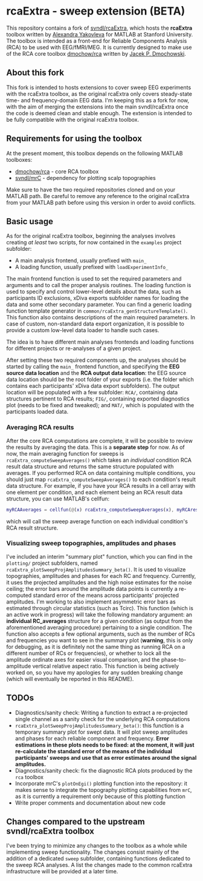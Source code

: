 # rcaExtra - sweep extension (BETA)
This repository contains a fork of [svndl/rcaExtra](https://github.com/svndl/rcaExtra), which hosts the **rcaExtra** toolbox written by [Alexandra Yakovleva](https://github.com/leksea) for MATLAB at Stanford University. The toolbox is intended as a front-end for Reliable Components Analysis (RCA) to be used with EEG/fMRI/MEG. It is currently designed to make use of the RCA core toolbox [dmochow/rca](https://github.com/dmochow/rca) written by [Jacek P. Dmochowski](https://github.com/dmochow).

## About this fork
This fork is intended to hosts extensions to cover sweep EEG experiments with the rcaExtra toolbox, as the original rcaExtra only covers steady-state time- and frequency-domain EEG data. I'm keeping this as a fork for now, with the aim of merging the extensions into the main svndl/rcaExtra once the code is deemed clean and stable enough. The extension is intended to be fully compatible with the original rcaExtra toolbox.

## Requirements for using the toolbox
At the present moment, this toolbox depends on the following MATLAB toolboxes:
* [dmochow/rca](https://github.com/dmochow/rca) - core RCA toolbox
* [svndl/mrC](https://github.com/svndl/mrC) - dependency for plotting scalp topographies

Make sure to have the two required repositories cloned and on your MATLAB path. Be careful to remove any reference to the original rcaExtra from your MATLAB path before using this version in order to avoid conflicts.

## Basic usage
As for the original rcaExtra toolbox, beginning the analyses involves creating *at least* two scripts, for now contained in the `examples` project subfolder:
* A main analysis frontend, usually prefixed with `main_`
* A loading function, usually prefixed with `loadExperimentInfo_`

The main frontend function is used to set the required parameters and arguments and to call the proper analysis routines. The loading function is used to specify and control lower-level details about the data, such as participants ID exclusions, xDiva exports subfolder names for loading the data and some other secondary parameter. You can find a generic loading function template generator in `common/rcaExtra_genStructureTemplate()`. This function also contains descriptions of the main required parameters. In case of custom, non-standard data export organization, it is possible to provide a custom low-level data loader to handle such cases.

The idea is to have different main analyses frontends and loading functions for different projects or re-analyses of a given project. 

After setting these two required components up, the analyses should be started by calling the `main_` frontend function, and specifying the **EEG source data location** and the **RCA output data location**: the EEG source data location should be the root folder of your exports (i.e. the folder which contains each participants' xDiva data export subfolders). The output location will be populated with a few subfolder: `RCA/`, containing data structures pertinent to RCA results; `FIG/`, containing exported diagnostics plot (needs to be fixed and tweaked); and `MAT/`, which is populated with the participants loaded data.

### Averaging RCA results
After the core RCA computations are complete, it will be possible to review the results by averaging the data. This is a **separate step** for now.
As of now, the main averaging function for sweeps is `rcaExtra_computeSweepAverages()` which takes an *individual* condition RCA result data structure and returns the same structure populated with averages. If you performed RCA on data containing multiple conditions, you should just map `rcaExtra_computeSweepAverages()` to each condition's result data structure. For example, if you have your RCA results in a cell array with one element per condition, and each element being an RCA result data structure, you can use MATLAB's cellfun:
```matlab
myRCAAverages = cellfun(@(x) rcaExtra_computeSweepAverages(x), myRCAresults);
```
which will call the sweep average function on each individual condition's RCA result structure.

### Visualizing sweep topographies, amplitudes and phases
I've included an interim "summary plot" function, which you can find in the `plotting/` project subfolders, named `rcaExtra_plotSweepProjAmplitudesSummary_beta()`. It is used to visualize topographies, amplitudes and phases for each RC and frequency. Currently, it uses the projected amplitudes and the high noise estimates for the noise ceiling; the error bars around the amplitude data points is currently a re-computed standard error of the means across participants' projected amplitudes. I'm working to also implement asymmetric error bars as estimated through circular statistics (such as Tcirc). This function (which is an active work in progress) will take the following mandatory argument: an **individual RC_averages** structure for a given condition (as output from the aforementioned averaging procedure) pertaining to a single condition. The function also accepts a few optional arguments, such as the number of RCs and frequencies you want to see in the summary plot (**warning**, this is only for debugging, as it is definitely not the same thing as running RCA on a different number of RCs or frequencies), or whether to lock all the amplitude ordinate axes for easier visual comparison, and the phase-to-amplitude vertical relative aspect ratio. 
This function is being actively worked on, so you have my apologies for any sudden breaking change (which will eventually be reported in this README).

## TODOs
* Diagnostics/sanity check: Writing a function to extract a re-projected single channel as a sanity check for the underlying RCA computations
* `rcaExtra_plotSweepProjAmplitudesSummary_beta()`: this function is a temporary summary plot for swept data. It will plot sweep amplitudes and phases for each reliable component and frequency. **Error estimations in these plots needs to be fixed: at the moment, it will just re-calculate the standard error of the means of the individual participants' sweeps and use that as error estimates around the signal amplitudes.**
* Diagnostics/sanity check: fix the diagnostic RCA plots produced by the `rca` toolbox
* Incorporate mrC's `plotOnEgi()` plotting function into the repository: it makes sense to integrate the topography plotting capabilities from `mrC`, as it is currently a requirement only because of this plotting function
* Write proper comments and documentation about new code

## Changes compared to the upstream svndl/rcaExtra toolbox
I've been trying to minimize any changes to the toolbox as a whole while implementing sweep functionality. The changes consist mainly of the addition of a dedicated `sweep` subfolder, containing functions dedicated to the sweep RCA analyses. 
A list the changes made to the common rcaExtra infrastructure will be provided at a later time.
